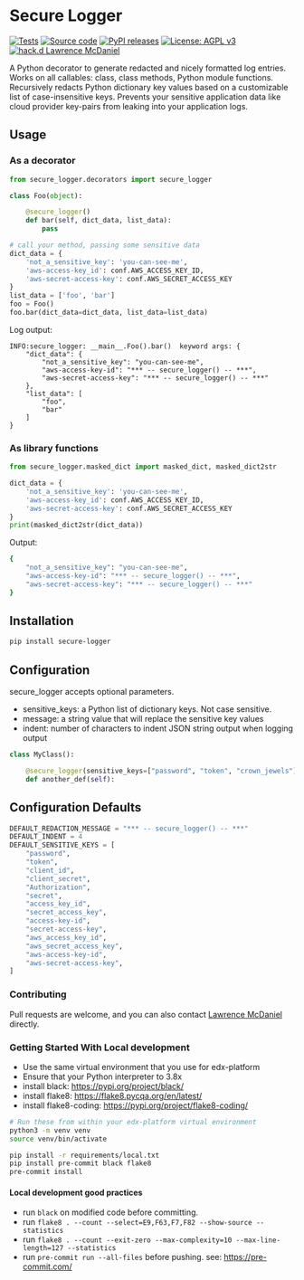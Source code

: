 # Secure Logger

[![Tests](https://github.com/lpm0073/secure-logger/actions/workflows/tests.yml/badge.svg)](https://github.com/lpm0073/secure-logger/actions)
[![Source code](https://img.shields.io/static/v1?logo=github&label=Git&style=flat-square&color=brightgreen&message=Source%20code)](https://github.com/lpm0073/secure-logger)
[![PyPI releases](https://img.shields.io/pypi/v/secure-logger?logo=python&logoColor=white)](https://pypi.org/project/secure-logger)
[![License: AGPL v3](https://img.shields.io/badge/License-AGPL_v3-blue.svg)](https://www.gnu.org/licenses/agpl-3.0)
[![hack.d Lawrence McDaniel](https://img.shields.io/badge/hack.d-Lawrence%20McDaniel-orange.svg)](https://lawrencemcdaniel.com)

A Python decorator to generate redacted and nicely formatted log entries. Works on all callables: class, class methods, Python module functions. Recursively redacts Python dictionary key values based on a customizable list of case-insensitive keys. Prevents your sensitive application data like cloud provider key-pairs from leaking into your application logs.

## Usage

### As a decorator

```python
from secure_logger.decorators import secure_logger

class Foo(object):

    @secure_logger()
    def bar(self, dict_data, list_data):
        pass

# call your method, passing some sensitive data
dict_data = {
    'not_a_sensitive_key': 'you-can-see-me',
    'aws-access-key_id': conf.AWS_ACCESS_KEY_ID,
    'aws-secret-access-key': conf.AWS_SECRET_ACCESS_KEY
}
list_data = ['foo', 'bar']
foo = Foo()
foo.bar(dict_data=dict_data, list_data=list_data)
```

Log output:

```log
INFO:secure_logger: __main__.Foo().bar()  keyword args: {
    "dict_data": {
        "not_a_sensitive_key": "you-can-see-me",
        "aws-access-key-id": "*** -- secure_logger() -- ***",
        "aws-secret-access-key": "*** -- secure_logger() -- ***"
    },
    "list_data": [
        "foo",
        "bar"
    ]
}
```

### As library functions

```python
from secure_logger.masked_dict import masked_dict, masked_dict2str

dict_data = {
    'not_a_sensitive_key': 'you-can-see-me',
    'aws-access-key_id': conf.AWS_ACCESS_KEY_ID,
    'aws-secret-access-key': conf.AWS_SECRET_ACCESS_KEY
}
print(masked_dict2str(dict_data))
```

Output:

```bash
{
    "not_a_sensitive_key": "you-can-see-me",
    "aws-access-key-id": "*** -- secure_logger() -- ***",
    "aws-secret-access-key": "*** -- secure_logger() -- ***"
}
```

## Installation

```bash
pip install secure-logger
```

## Configuration

secure_logger accepts optional parameters.

- sensitive_keys: a Python list of dictionary keys. Not case sensitive.
- message: a string value that will replace the sensitive key values
- indent: number of characters to indent JSON string output when logging output

```python
class MyClass():

    @secure_logger(sensitive_keys=["password", "token", "crown_jewels"], message="***", indent=4)
    def another_def(self):
```

## Configuration Defaults

```python
DEFAULT_REDACTION_MESSAGE = "*** -- secure_logger() -- ***"
DEFAULT_INDENT = 4
DEFAULT_SENSITIVE_KEYS = [
    "password",
    "token",
    "client_id",
    "client_secret",
    "Authorization",
    "secret",
    "access_key_id",
    "secret_access_key",
    "access-key-id",
    "secret-access-key",
    "aws_access_key_id",
    "aws_secret_access_key",
    "aws-access-key-id",
    "aws-secret-access-key",
]
```


### Contributing

Pull requests are welcome, and you can also contact [Lawrence McDaniel](https://lawrencemcdaniel.com/contact) directly.

### Getting Started With Local development

- Use the same virtual environment that you use for edx-platform
- Ensure that your Python interpreter to 3.8x
- install black: <https://pypi.org/project/black/>
- install flake8: <https://flake8.pycqa.org/en/latest/>
- install flake8-coding: <https://pypi.org/project/flake8-coding/>

```bash
# Run these from within your edx-platform virtual environment
python3 -m venv venv
source venv/bin/activate

pip install -r requirements/local.txt
pip install pre-commit black flake8
pre-commit install
```

#### Local development good practices

- run `black` on modified code before committing.
- run `flake8 . --count --select=E9,F63,F7,F82 --show-source --statistics`
- run `flake8 . --count --exit-zero --max-complexity=10 --max-line-length=127 --statistics`
- run `pre-commit run --all-files` before pushing. see: <https://pre-commit.com/>
